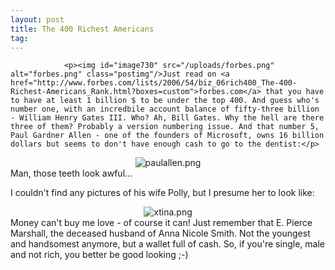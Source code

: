 ```yaml
---
layout: post
title: The 400 Richest Americans
tag: 
---
```



                <p><img id="image730" src="/uploads/forbes.png" alt="forbes.png" class="postimg"/>Just read on <a href="http://www.forbes.com/lists/2006/54/biz_06rich400_The-400-Richest-Americans_Rank.html?boxes=custom">forbes.com</a> that you have to have at least 1 billion $ to be under the top 400. And guess who's number one, with an incredbile account balance of fifty-three billion - William Henry Gates III. Who? Ah, Bill Gates. Why the hell are there three of them? Probably a version numbering issue. And that number 5, Paul Gardner Allen - one of the founders of Microsoft, owns 16 billion dollars but seems to don't have enough cash to go to the dentist:</p>
<div style="text-align:center">
<img id="image732" src="/uploads/paulallen.png" alt="paulallen.png" /></div> Man, those teeth look awful...

I couldn't find any pictures of his wife Polly, but I presume her to look like:
<div style="text-align:center"><img id="image733" src="/uploads/xtina.png" alt="xtina.png" /></div>
 Money can't buy me love - of course it can! Just remember that E. Pierce Marshall, the deceased husband of Anna Nicole Smith. Not the youngest and handsomest anymore, but a wallet full of cash. So, if you're single, male and not rich, you better be good looking ;-)
            
